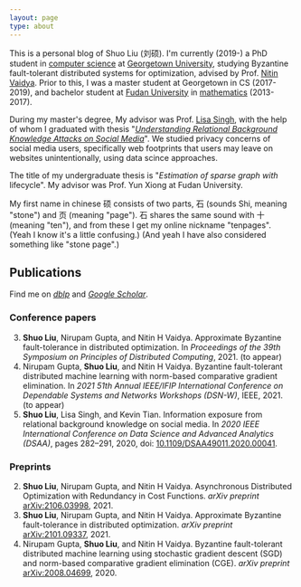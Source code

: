 ```yaml
---
layout: page
type: about
---
```


This is a personal blog of Shuo Liu (刘硕). I'm currently (2019-) a PhD student in [computer science](https://cs.georgetown.edu/) at [Georgetown University](https://www.georgetown.edu), studying Byzantine fault-tolerant distributed systems for optimization, advised by Prof. [Nitin Vaidya](https://disc.georgetown.domains/). Prior to this, I was a master student at Georgetown in CS (2017-2019), and bachelor student at [Fudan University](http://www.fudan.edu.cn/) in [mathematics](http://math.fudan.edu.cn/) (2013-2017).

During my master's degree, My advisor was Prof. [Lisa Singh](http://people.cs.georgetown.edu/~singh/), with the help of whom I graduated with thesis "*[Understanding Relational Background Knowledge Attacks on Social Media](https://repository.library.georgetown.edu/handle/10822/1054915)*". We studied privacy concerns of social media users, specifically web footprints that users may leave on websites unintentionally, using data scince approaches.

The title of my undergraduate thesis is "*Estimation of sparse graph with* lifecycle". My advisor was Prof. Yun Xiong at Fudan University.

My first name in chinese 硕 consists of two parts, 石 (sounds Shi, meaning "stone") and 页 (meaning "page"). 石 shares the same sound with 十 (meaning "ten"), and from these I get my online nickname "tenpages". (Yeah I know it's a little confusing.) (And yeah I have also considered something like "stone page".)

## Publications

Find me on *[dblp](https://dblp.org/pid/07/6773-11.html)* and *[Google Scholar](https://scholar.google.com/citations?user=we4RLnYAAAAJ)*.

### Conference papers

3. **Shuo Liu**, Nirupam Gupta, and Nitin H Vaidya. Approximate Byzantine fault-tolerance in distributed optimization. In *Proceedings of the 39th Symposium on Principles of Distributed Computing*, 2021. (to appear)
2. Nirupam Gupta, **Shuo Liu**, and Nitin H Vaidya. Byzantine fault-tolerant distributed machine learning with norm-based comparative gradient elimination. In *2021 51th Annual IEEE/IFIP International Conference on Dependable Systems and Networks Workshops (DSN-W)*, IEEE, 2021. (to appear)
1. **Shuo Liu**, Lisa Singh, and Kevin Tian. Information exposure from relational background knowledge on social media. In *2020 IEEE International Conference on Data Science and Advanced Analytics (DSAA)*, pages 282–291, 2020, doi: [10.1109/DSAA49011.2020.00041](https://doi.org/10.1109/DSAA49011.2020.00041).

### Preprints

2. **Shuo Liu**, Nirupam Gupta, and Nitin H Vaidya. Asynchronous Distributed Optimization with Redundancy in Cost Functions. *arXiv preprint* [arXiv:2106.03998](https://arxiv.org/abs/2106.03998), 2021.
3. **Shuo Liu**, Nirupam Gupta, and Nitin H Vaidya. Approximate Byzantine fault-tolerance in distributed optimization. *arXiv preprint* [arXiv:2101.09337](https://arxiv.org/abs/2101.09337), 2021.
4. Nirupam Gupta, **Shuo Liu**, and Nitin H Vaidya. Byzantine fault-tolerant distributed machine learning using stochastic gradient descent (SGD) and norm-based comparative gradient elimination (CGE). *arXiv preprint* [arXiv:2008.04699](https://arxiv.org/abs/2008.04699), 2020.

